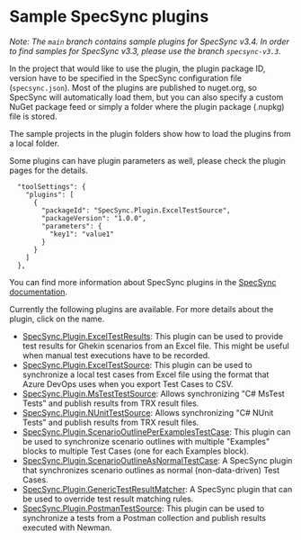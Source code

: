 # Sample SpecSync plugins

_Note: The `main` branch contains sample plugins for SpecSync v3.4. In order to find samples for SpecSync v3.3, please use the branch `specsync-v3.3`._

In the project that would like to use the plugin, the plugin package ID, version have to be specified in the SpecSync configuration file (`specsync.json`). 
Most of the plugins are published to nuget.org, so SpecSync will automatically load them, but you can 
also specify a custom NuGet package feed or simply a folder where the plugin package (.nupkg) file is stored.

The sample projects in the plugin folders show how to load the plugins from a local folder.

Some plugins can have plugin parameters as well, please check the plugin pages for the details.

```
  "toolSettings": {
    "plugins": [
      {
        "packageId": "SpecSync.Plugin.ExcelTestSource",
        "packageVersion": "1.0.0",
        "parameters": {
          "key1": "value1"
        }
      }
    ] 
  },
```

You can find more information about SpecSync plugins in the [SpecSync documentation](https://speclink.me/specsync-plugins).

Currently the following plugins are available. For more details about the plugin, click on the name.

* [SpecSync.Plugin.ExcelTestResults](excel-test-results-plugin): This plugin can be used to provide test results for Ghekin scenarios from an Excel file. This might 
be useful when manual test executions have to be recorded.
* [SpecSync.Plugin.ExcelTestSource](excel-test-source-plugin): This plugin can be used to synchronize a local test cases from Excel file using the format that Azure DevOps uses when you export Test Cases to CSV.
* [SpecSync.Plugin.MsTestTestSource](mstest-test-source-plugin): Allows synchronizing "C# MsTest Tests" and publish results from TRX result files.
* [SpecSync.Plugin.NUnitTestSource](nunit-test-source-plugin): Allows synchronizing "C# NUnit Tests" and publish results from TRX result files.
* [SpecSync.Plugin.ScenarioOutlinePerExamplesTestCase](scenario-outline-per-exampes-test-case-plugin): This plugin can be used to synchronize scenario outlines with multiple "Examples" blocks to multiple Test Cases (one for each Examples block).
* [SpecSync.Plugin.ScenarioOutlineAsNormalTestCase](scenario-outline-as-normal-test-case-format-plugin): A SpecSync plugin that synchronizes scenario outlines as normal (non-data-driven) Test Cases.
* [SpecSync.Plugin.GenericTestResultMatcher](generic-test-result-matcher-plugin): A SpecSync plugin that can be used to override test result matching rules.
* [SpecSync.Plugin.PostmanTestSource](postman-test-source-plugin): This plugin can be used to synchronize a tests from a Postman collection and publish results executed with Newman.
